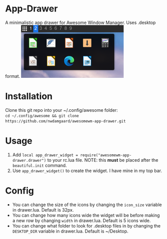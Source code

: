 # App-Drawer
A minimalistic app drawer for Awesome Window Manager. Uses .desktop format.
![A beautiful screenshot of this incredible app drawer](screenshot.png "Screenshot of app-drawer")

# Installation
Clone this git repo into your ~/.config/awesome folder:\
```cd ~/.config/awesome && git clone https://github.com/nwdamgaard/awesomewm-app-drawer.git```

# Usage
1. Add ```local app_drawer_widget = require("awesomewm-app-drawer.drawer")``` to your rc.lua file. NOTE: this **must** be placed after the ```beautiful.init``` command.
2. Use ```app_drawer_widget()``` to create the widget. I have mine in my top bar.

# Config
- You can change the size of the icons by changing the ```icon_size``` variable in drawer.lua. Default is 32px.
- You can change how many icons wide the widget will be before making a new row by changing ```width``` in drawer.lua. Default is 5 icons wide.
- You can change what folder to look for .desktop files in by changing the ```DESKTOP_DIR``` variable in drawer.lua. Default is ~/Desktop.

